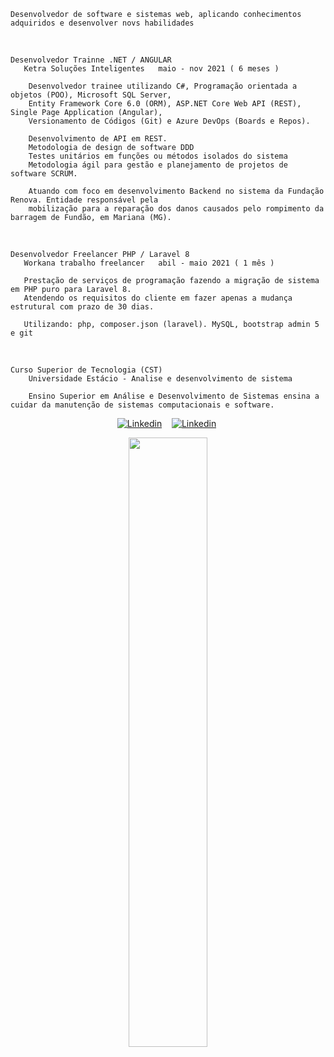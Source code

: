    Desenvolvedor de software e sistemas web, aplicando conhecimentos adquiridos e desenvolver novs habilidades

<br>
  
    Desenvolvedor Trainne .NET / ANGULAR 
       Ketra Soluções Inteligentes   maio - nov 2021 ( 6 meses ) 

        Desenvolvedor trainee utilizando C#, Programação orientada a objetos (POO), Microsoft SQL Server,
        Entity Framework Core 6.0 (ORM), ASP.NET Core Web API (REST), Single Page Application (Angular),
        Versionamento de Códigos (Git) e Azure DevOps (Boards e Repos).

        Desenvolvimento de API em REST.
        Metodologia de design de software DDD
        Testes unitários em funções ou métodos isolados do sistema
        Metodologia ágil para gestão e planejamento de projetos de software SCRUM.

        Atuando com foco em desenvolvimento Backend no sistema da Fundação Renova. Entidade responsável pela
        mobilização para a reparação dos danos causados pelo rompimento da barragem de Fundão, em Mariana (MG).
<br>

    Desenvolvedor Freelancer PHP / Laravel 8 
       Workana trabalho freelancer   abil - maio 2021 ( 1 mês )

       Prestação de serviços de programação fazendo a migração de sistema em PHP puro para Laravel 8. 
       Atendendo os requisitos do cliente em fazer apenas a mudança estrutural com prazo de 30 dias.
       
       Utilizando: php, composer.json (laravel). MySQL, bootstrap admin 5 e git
         
<br>

    Curso Superior de Tecnologia (CST) 
        Universidade Estácio - Analise e desenvolvimento de sistema
            
        Ensino Superior em Análise e Desenvolvimento de Sistemas ensina a cuidar da manutenção de sistemas computacionais e software.

<div>
   <p align="center">
    <a href="https://www.linkedin.com/in/alfredo-gomes-pereira-1ba665239"><img alt="Linkedin" src="https://img.shields.io/badge/-LinkedIn-blue?style=for-the-badge&logo=Linkedin&logoColor=white"></a>&nbsp;&nbsp;&nbsp;
    <a href="https://www.youtube.com/c/ÁreadaProgramação"><img alt="Linkedin" src="https://img.shields.io/youtube/channel/subscribers/UCXKSo8RSfVmrawXleZ-_arg?style=social"></a><a href="https://www.linkedin.com/in/alfredo1995/" target="_blank"></a>&nbsp;
  </p>
</div>

<p align="center"><img width=50% src="https://media.giphy.com/media/IThjAlJnD9WNO/giphy.gif"></p>

